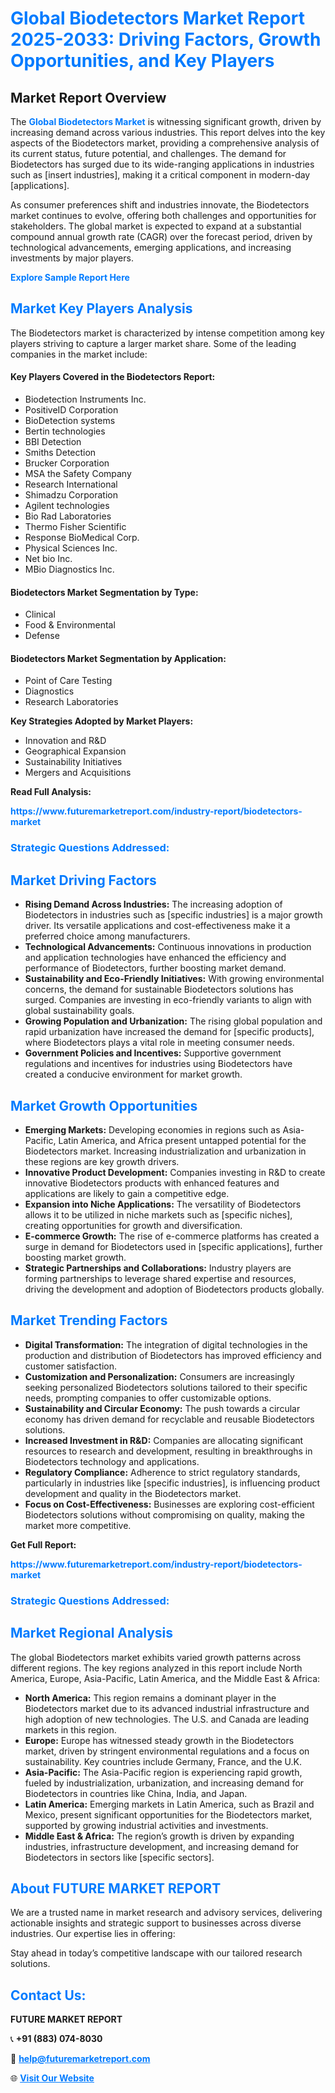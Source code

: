 <h1 style="color: #007BFF;">Global Biodetectors Market Report 2025-2033: Driving Factors, Growth Opportunities, and Key Players</h1>

<section id="overview">
<h2>Market Report Overview</h2>
<p>The <a href="https://www.futuremarketreport.com/industry-report/biodetectors-market" style="color: #007BFF; text-decoration: none;"><strong>Global Biodetectors Market</strong></a> is witnessing significant growth, driven by increasing demand across various industries. This report delves into the key aspects of the Biodetectors market, providing a comprehensive analysis of its current status, future potential, and challenges. The demand for Biodetectors has surged due to its wide-ranging applications in industries such as [insert industries], making it a critical component in modern-day [applications].</p>
<p>As consumer preferences shift and industries innovate, the Biodetectors market continues to evolve, offering both challenges and opportunities for stakeholders. The global market is expected to expand at a substantial compound annual growth rate (CAGR) over the forecast period, driven by technological advancements, emerging applications, and increasing investments by major players.</p>
</section>

<section id="overview">
<p><a href="https://www.futuremarketreport.com/request-sample/reportId=46507" style="color: #007BFF; text-decoration: none;"><strong>Explore Sample Report Here</strong></a></p>
</section>

<section id="key-players">
<h2 style="color: #007BFF;">Market Key Players Analysis</h2>
<p>The Biodetectors market is characterized by intense competition among key players striving to capture a larger market share. Some of the leading companies in the market include:</p>
<h4>Key Players Covered in the Biodetectors Report:</h4>
<ul><li>Biodetection Instruments Inc.</li><li>PositiveID Corporation</li><li>BioDetection systems</li><li>Bertin technologies</li><li>BBI Detection</li><li>Smiths Detection</li><li>Brucker Corporation</li><li>MSA the Safety Company</li><li>Research International</li><li>Shimadzu Corporation</li><li>Agilent technologies</li><li>Bio Rad Laboratories</li><li>Thermo Fisher Scientific</li><li>Response BioMedical Corp.</li><li>Physical Sciences Inc.</li><li>Net bio Inc.</li><li>MBio Diagnostics Inc.</li></ul>
<h4>Biodetectors Market Segmentation by Type:</h4>
<ul><li>Clinical</li><li>Food &amp; Environmental</li><li>Defense</li></ul>

<h4>Biodetectors Market Segmentation by Application:</h4>
<ul><li>Point of Care Testing</li><li>Diagnostics</li><li>Research Laboratories</li></ul>
<p><strong>Key Strategies Adopted by Market Players:</strong></p>
<ul>
<li>Innovation and R&D</li>
<li>Geographical Expansion</li>
<li>Sustainability Initiatives</li>
<li>Mergers and Acquisitions</li>
</ul>
</section>

<section>
<p><strong>Read Full Analysis: </strong></p><a href="https://www.futuremarketreport.com/industry-report/biodetectors-market" style="color: #007BFF; text-decoration: none;"><strong>https://www.futuremarketreport.com/industry-report/biodetectors-market</strong></a>
<h3 style="color: #007BFF;">Strategic Questions Addressed:</h3>
</section>

<section id="driving-factors">
<h2 style="color: #007BFF;">Market Driving Factors</h2>
<ul>
<li><strong>Rising Demand Across Industries:</strong> The increasing adoption of Biodetectors in industries such as [specific industries] is a major growth driver. Its versatile applications and cost-effectiveness make it a preferred choice among manufacturers.</li>
<li><strong>Technological Advancements:</strong> Continuous innovations in production and application technologies have enhanced the efficiency and performance of Biodetectors, further boosting market demand.</li>
<li><strong>Sustainability and Eco-Friendly Initiatives:</strong> With growing environmental concerns, the demand for sustainable Biodetectors solutions has surged. Companies are investing in eco-friendly variants to align with global sustainability goals.</li>
<li><strong>Growing Population and Urbanization:</strong> The rising global population and rapid urbanization have increased the demand for [specific products], where Biodetectors plays a vital role in meeting consumer needs.</li>
<li><strong>Government Policies and Incentives:</strong> Supportive government regulations and incentives for industries using Biodetectors have created a conducive environment for market growth.</li>
</ul>
</section>

<section id="growth-opportunities">
<h2 style="color: #007BFF;">Market Growth Opportunities</h2>
<ul>
<li><strong>Emerging Markets:</strong> Developing economies in regions such as Asia-Pacific, Latin America, and Africa present untapped potential for the Biodetectors market. Increasing industrialization and urbanization in these regions are key growth drivers.</li>
<li><strong>Innovative Product Development:</strong> Companies investing in R&D to create innovative Biodetectors products with enhanced features and applications are likely to gain a competitive edge.</li>
<li><strong>Expansion into Niche Applications:</strong> The versatility of Biodetectors allows it to be utilized in niche markets such as [specific niches], creating opportunities for growth and diversification.</li>
<li><strong>E-commerce Growth:</strong> The rise of e-commerce platforms has created a surge in demand for Biodetectors used in [specific applications], further boosting market growth.</li>
<li><strong>Strategic Partnerships and Collaborations:</strong> Industry players are forming partnerships to leverage shared expertise and resources, driving the development and adoption of Biodetectors products globally.</li>
</ul>
</section>

<section id="trending-factors">
<h2 style="color: #007BFF;">Market Trending Factors</h2>
<ul>
<li><strong>Digital Transformation:</strong> The integration of digital technologies in the production and distribution of Biodetectors has improved efficiency and customer satisfaction.</li>
<li><strong>Customization and Personalization:</strong> Consumers are increasingly seeking personalized Biodetectors solutions tailored to their specific needs, prompting companies to offer customizable options.</li>
<li><strong>Sustainability and Circular Economy:</strong> The push towards a circular economy has driven demand for recyclable and reusable Biodetectors solutions.</li>
<li><strong>Increased Investment in R&D:</strong> Companies are allocating significant resources to research and development, resulting in breakthroughs in Biodetectors technology and applications.</li>
<li><strong>Regulatory Compliance:</strong> Adherence to strict regulatory standards, particularly in industries like [specific industries], is influencing product development and quality in the Biodetectors market.</li>
<li><strong>Focus on Cost-Effectiveness:</strong> Businesses are exploring cost-efficient Biodetectors solutions without compromising on quality, making the market more competitive.</li>
</ul>
</section>

<section>
<p><strong>Get Full Report: </strong></p><a href="https://www.futuremarketreport.com/industry-report/biodetectors-market" style="color: #007BFF; text-decoration: none;"><strong>https://www.futuremarketreport.com/industry-report/biodetectors-market</strong></a>
<h3 style="color: #007BFF;">Strategic Questions Addressed:</h3>
</section>


<section id="regional-analysis">
<h2 style="color: #007BFF;">Market Regional Analysis</h2>
<p>The global Biodetectors market exhibits varied growth patterns across different regions. The key regions analyzed in this report include North America, Europe, Asia-Pacific, Latin America, and the Middle East & Africa:</p>
<ul>
<li><strong>North America:</strong> This region remains a dominant player in the Biodetectors market due to its advanced industrial infrastructure and high adoption of new technologies. The U.S. and Canada are leading markets in this region.</li>
<li><strong>Europe:</strong> Europe has witnessed steady growth in the Biodetectors market, driven by stringent environmental regulations and a focus on sustainability. Key countries include Germany, France, and the U.K.</li>
<li><strong>Asia-Pacific:</strong> The Asia-Pacific region is experiencing rapid growth, fueled by industrialization, urbanization, and increasing demand for Biodetectors in countries like China, India, and Japan.</li>
<li><strong>Latin America:</strong> Emerging markets in Latin America, such as Brazil and Mexico, present significant opportunities for the Biodetectors market, supported by growing industrial activities and investments.</li>
<li><strong>Middle East & Africa:</strong> The region’s growth is driven by expanding industries, infrastructure development, and increasing demand for Biodetectors in sectors like [specific sectors].</li>
</ul>
</section>

<footer>
<h2 style="color: #007BFF;">About FUTURE MARKET REPORT</h2>
<p>We are a trusted name in market research and advisory services, delivering actionable insights and strategic support to businesses across diverse industries. Our expertise lies in offering:</p>

<p>Stay ahead in today’s competitive landscape with our tailored research solutions.</p>

<h2 style="color: #007BFF;">Contact Us:</h2>
<p><strong>FUTURE MARKET REPORT</strong></p>
<p>📞 <strong>+91 (883) 074-8030</strong></p>
<p>📧 <strong><a href="mailto:help@futuremarketreport.com" style="color: #007BFF;">help@futuremarketreport.com</a></strong></p>
<p>🌐 <strong><a href="https://www.futuremarketreport.com/" style="color: #007BFF;">Visit Our Website</a></strong></p>
</footer>